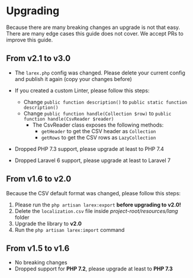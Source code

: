 # Upgrading

Because there are many breaking changes an upgrade is not that easy. There are many edge cases this guide does not
cover. We accept PRs to improve this guide.

## From v2.1 to v3.0

- The `larex.php` config was changed. Please delete your current config and publish it again (copy your changes before)
- If you created a custom Linter, please follow this steps:
    - Change `public function description()` to `public static function description()`
    - Change `public function handle(Collection $row)` to `public function handle(CsvReader $reader)`
        - The CsvReader class exposes the following methods:
            - `getHeader` to get the CSV header as `Collection`
            - `getRows` to get the CSV rows as `LazyCollection`

- Dropped PHP 7.3 support, please upgrade at least to PHP 7.4
- Dropped Laravel 6 support, please upgrade at least to Laravel 7

## From v1.6 to v2.0

Because the CSV default format was changed, please follow this steps:

1. Please run the `php artisan larex:export` **before upgrading to v2.0!**
2. Delete the `localization.csv` file inside _project-root/resources/lang_ folder
3. Upgrade the library to **v2.0**
4. Run the `php artisan larex:import` command

## From v1.5 to v1.6

- No breaking changes
- Dropped support for **PHP 7.2**, please upgrade at least to **PHP 7.3**
